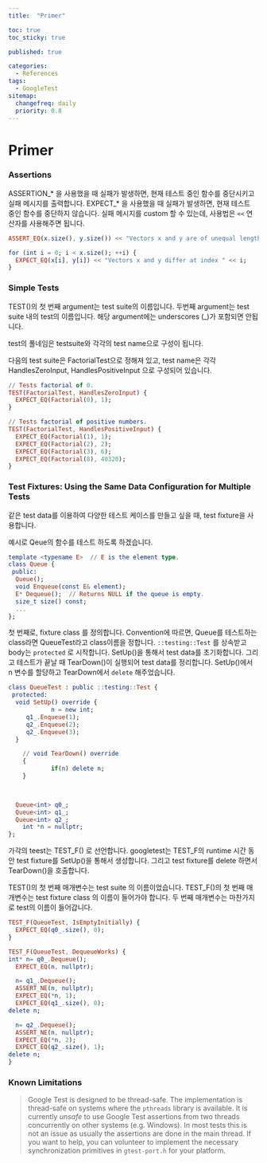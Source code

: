 ```yaml
---
title:  "Primer"

toc: true
toc_sticky: true

published: true

categories:
  - References
tags:
  - GoogleTest
sitemap:
  changefreq: daily
  priority: 0.8
---
```


# Primer

### Assertions

ASSERTION_* 을 사용했을 때 실패가 발생하면, 현재 테스트 중인 함수를 중단시키고 실패 메시지를 출력합니다. EXPECT_* 을 사용했을 때 실패가 발생하면, 현재 테스트 중인 함수를 중단하지 않습니다. 실패 메시지를 custom 할 수 있는데, 사용법은 `<<` 연산자를 사용해주면 됩니다.

```elm
ASSERT_EQ(x.size(), y.size()) << "Vectors x and y are of unequal length";

for (int i = 0; i < x.size(); ++i) {
  EXPECT_EQ(x[i], y[i]) << "Vectors x and y differ at index " << i;
}
```

### Simple Tests

TEST()의 첫 번째 argument는 test suite의 이름입니다. 두번째 argument는 test suite 내의 test의 이름입니다. 해당 argument에는 underscores (_)가 포함되면 안됩니다.

test의 풀네임은 testsuite와 각각의 test name으로 구성이 됩니다.

다음의 test suite은 FactorialTest으로 정해져 있고, test name은 각각 HandlesZeroInput, HandlesPositiveInput 으로 구성되어 있습니다.

```elm
// Tests factorial of 0.
TEST(FactorialTest, HandlesZeroInput) {
  EXPECT_EQ(Factorial(0), 1);
}

// Tests factorial of positive numbers.
TEST(FactorialTest, HandlesPositiveInput) {
  EXPECT_EQ(Factorial(1), 1);
  EXPECT_EQ(Factorial(2), 2);
  EXPECT_EQ(Factorial(3), 6);
  EXPECT_EQ(Factorial(8), 40320);
}
```

### ****Test Fixtures: Using the Same Data Configuration for Multiple Tests****

같은 test data를 이용하여 다양한 테스트 케이스를 만들고 싶을 때, test fixture을 사용합니다.

예시로 Qeue의 함수를 테스트 하도록 하겠습니다.

```elm
template <typename E>  // E is the element type.
class Queue {
 public:
  Queue();
  void Enqueue(const E& element);
  E* Dequeue();  // Returns NULL if the queue is empty.
  size_t size() const;
  ...
};
```

첫 번째로, fixture class 를 정의합니다. Convention에 따르면, Queue를 테스트하는 class라면 QueueTest라고 class이름을 정합니다. `::testing::Test` 를 상속받고 body는 `protected` 로  시작합니다. SetUp()을 통해서 test data를 초기화합니다. 그리고 테스트가 끝날 때 TearDown()이 실행되어 test data를 정리합니다. SetUp()에서 n 변수를 할당하고 TearDown에서 `delete` 해주었습니다.

```elm
class QueueTest : public ::testing::Test {
 protected:
  void SetUp() override {
			n = new int;
     q1_.Enqueue(1);
     q2_.Enqueue(2);
     q2_.Enqueue(3);
  }

	// void TearDown() override
	{
			if(n) delete n;
	}

  

  Queue<int> q0_;
  Queue<int> q1_;
  Queue<int> q2_;
	int *n = nullptr;
};
```

가각의 teest는 TEST_F() 로 선언합니다. googletest는 TEST_F의 runtime 시간 동안 test fixture를 SetUp()을 통해서 생성합니다. 그리고 test fixture를 delete 하면서 TearDown()을 호출합니다. 

TEST()의 첫 번째 매개변수는 test suite 의 이름이었습니다. TEST_F()의 첫 번째 매개변수는 test fixture class 의 이름이 들어가야 합니다. 두 번째 매개변수는 마찬가지로 test의 이름이 들어갑니다.

```elm
TEST_F(QueueTest, IsEmptyInitially) {
  EXPECT_EQ(q0_.size(), 0);
}

TEST_F(QueueTest, DequeueWorks) {
int* n= q0_.Dequeue();
  EXPECT_EQ(n, nullptr);

  n= q1_.Dequeue();
  ASSERT_NE(n, nullptr);
  EXPECT_EQ(*n, 1);
  EXPECT_EQ(q1_.size(), 0);
delete n;

  n= q2_.Dequeue();
  ASSERT_NE(n, nullptr);
  EXPECT_EQ(*n, 2);
  EXPECT_EQ(q2_.size(), 1);
delete n;
}
```

### Known Limitations

> Google Test is designed to be thread-safe. The implementation is thread-safe on systems where the `pthreads` library is available. It is currently *unsafe* to use Google Test assertions from two threads concurrently on other systems (e.g. Windows). In most tests this is not an issue as usually the assertions are done in the main thread. If you want to help, you can volunteer to implement the necessary synchronization primitives in `gtest-port.h` for your platform.
>